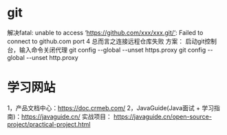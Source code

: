 # git
解决fatal: unable to access ‘https://github.com/xxx/xxx.git/‘: Failed to connect to github.com port 4
总而言之连接远程仓库失败
方案：
启动git控制台，输入命令关闭代理
git config --global --unset https.proxy
git config --global --unset http.proxy

# 学习网站
1，产品文档中心：https://doc.crmeb.com/
2，JavaGuide(Java面试 + 学习指南)：https://javaguide.cn/
实战项目：
https://javaguide.cn/open-source-project/practical-project.html































